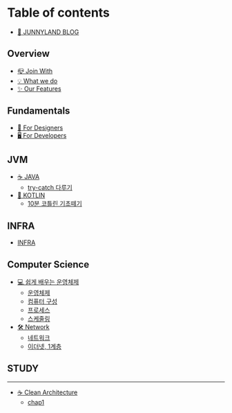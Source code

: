 # Table of contents

* [👻 JUNNYLAND BLOG](README.md)

## Overview

* [📪 Join With](overview/join-with.md)
* [💡 What we do](overview/what-we-do.md)
* [✨ Our Features](overview/our-features.md)

## Fundamentals

* [🎨 For Designers](use-cases/for-designers.md)
* [🖥 For Developers](use-cases/for-developers.md)

## JVM

* [☕ JAVA](clean-architecture/README.md)
  * [try-catch 다루기](clean-architecture/chap1.md)
* [🔮 KOTLIN](jvm/kotlin/README.md)
  * [10분 코틀린 기초떼기](jvm/kotlin/10.md)

## INFRA

* [INFRA](infra/infra.md)

## Computer Science

* [💻 쉽게 배우는 운영체제](computer-science/undefined/README.md)
  * [운영체제](computer-science/undefined/undefined.md)
  * [컴퓨터 구성](computer-science/undefined/undefined-1.md)
  * [프로세스](computer-science/undefined/undefined-2.md)
  * [스케줄링](computer-science/undefined/undefined-3.md)
* [🛠 Network](computer-science/network/README.md)
  * [네트워크](computer-science/network/undefined.md)
  * [이더넷, 1계층](computer-science/network/1.md)

## STUDY

***

* [☕ Clean Architecture](<clean-architecture/README (1).md>)
  * [chap1](<clean-architecture/chap1 (1).md>)
